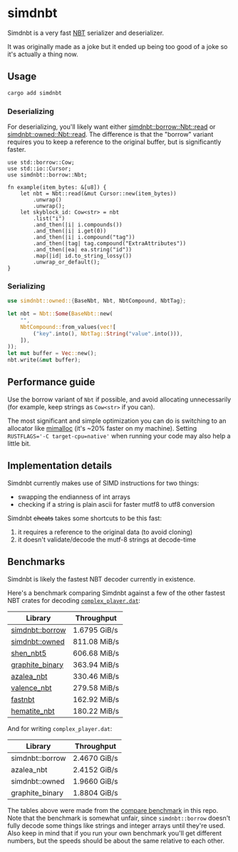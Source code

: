 # simdnbt

Simdnbt is a very fast [NBT](https://minecraft.wiki/w/NBT_format) serializer and deserializer.

It was originally made as a joke but it ended up being too good of a joke so it's actually a thing now.

## Usage

```sh
cargo add simdnbt
```

### Deserializing

For deserializing, you'll likely want either [simdnbt::borrow::Nbt::read](https://docs.rs/simdnbt/latest/simdnbt/borrow/enum.Nbt.html#method.read) or [simdnbt::owned::Nbt::read](https://docs.rs/simdnbt/latest/simdnbt/owned/enum.Nbt.html#method.read).
The difference is that the "borrow" variant requires you to keep a reference to the original buffer, but is significantly faster.

```rust,no_run
use std::borrow::Cow;
use std::io::Cursor;
use simdnbt::borrow::Nbt;

fn example(item_bytes: &[u8]) {
    let nbt = Nbt::read(&mut Cursor::new(item_bytes))
        .unwrap()
        .unwrap();
    let skyblock_id: Cow<str> = nbt
        .list("i")
        .and_then(|i| i.compounds())
        .and_then(|i| i.get(0))
        .and_then(|i| i.compound("tag"))
        .and_then(|tag| tag.compound("ExtraAttributes"))
        .and_then(|ea| ea.string("id"))
        .map(|id| id.to_string_lossy())
        .unwrap_or_default();
}
```

### Serializing

```rust
use simdnbt::owned::{BaseNbt, Nbt, NbtCompound, NbtTag};

let nbt = Nbt::Some(BaseNbt::new(
    "",
    NbtCompound::from_values(vec![
        ("key".into(), NbtTag::String("value".into())),
    ]),
));
let mut buffer = Vec::new();
nbt.write(&mut buffer);
```

## Performance guide

Use the borrow variant of `Nbt` if possible, and avoid allocating unnecessarily (for example, keep strings as `Cow<str>` if you can).

The most significant and simple optimization you can do is switching to an allocator like [mimalloc](https://docs.rs/mimalloc/latest/mimalloc/) (it's ~20% faster on my machine). Setting `RUSTFLAGS='-C target-cpu=native'` when running your code may also help a little bit.

## Implementation details

Simdnbt currently makes use of SIMD instructions for two things:

-   swapping the endianness of int arrays
-   checking if a string is plain ascii for faster mutf8 to utf8 conversion

Simdnbt ~~cheats~~ takes some shortcuts to be this fast:

1. it requires a reference to the original data (to avoid cloning)
2. it doesn't validate/decode the mutf-8 strings at decode-time

## Benchmarks

Simdnbt is likely the fastest NBT decoder currently in existence.

Here's a benchmark comparing Simdnbt against a few of the other fastest NBT crates for decoding [`complex_player.dat`](https://github.com/azalea-rs/simdnbt/blob/master/simdnbt/tests/complex_player.dat):

| Library                                                                     | Throughput   |
| --------------------------------------------------------------------------- | ------------ |
| [simdnbt::borrow](https://docs.rs/simdnbt/latest/simdnbt/borrow/index.html) | 1.6795 GiB/s |
| [simdnbt::owned](https://docs.rs/simdnbt/latest/simdnbt/owned/index.html)   | 811.08 MiB/s |
| [shen_nbt5](https://docs.rs/shen-nbt5/latest/shen_nbt5/)                    | 606.68 MiB/s |
| [graphite_binary](https://docs.rs/graphite_binary/latest/graphite_binary/)  | 363.94 MiB/s |
| [azalea_nbt](https://docs.rs/azalea-nbt/latest/azalea_nbt/)                 | 330.46 MiB/s |
| [valence_nbt](https://docs.rs/valence_nbt/latest/valence_nbt/)              | 279.58 MiB/s |
| [fastnbt](https://docs.rs/fastnbt/latest/fastnbt/)                          | 162.92 MiB/s |
| [hematite_nbt](https://docs.rs/hematite-nbt/latest/nbt/)                    | 180.22 MiB/s |

And for writing `complex_player.dat`:

| Library         | Throughput   |
| --------------- | ------------ |
| simdnbt::borrow | 2.4670 GiB/s |
| azalea_nbt      | 2.4152 GiB/s |
| simdnbt::owned  | 1.9660 GiB/s |
| graphite_binary | 1.8804 GiB/s |

The tables above were made from the [compare benchmark](https://github.com/azalea-rs/simdnbt/tree/master/simdnbt/benches) in this repo.
Note that the benchmark is somewhat unfair, since `simdnbt::borrow` doesn't fully decode some things like strings and integer arrays until they're used.
Also keep in mind that if you run your own benchmark you'll get different numbers, but the speeds should be about the same relative to each other.
